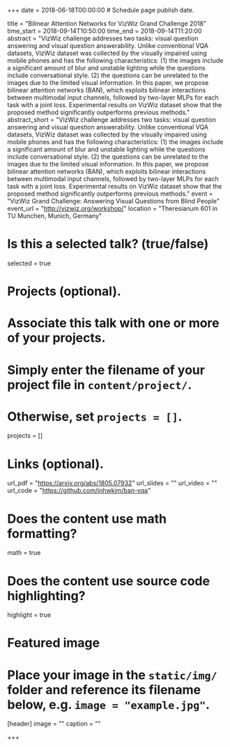 +++
date = 2018-06-18T00:00:00  # Schedule page publish date.

title = "Bilinear Attention Networks for VizWiz Grand Challenge 2018"
time_start = 2018-09-14T10:50:00
time_end = 2018-09-14T11:20:00
abstract = "VizWiz challenge addresses two tasks: visual question answering and visual question answerability. Unlike conventional VQA datasets, VizWiz dataset was collected by the visually impaired using mobile phones and has the following characteristics: (1) the images include a significant amount of blur and unstable lighting while the questions include conversational style. (2) the questions can be unrelated to the images due to the limited visual information. In this paper, we propose bilinear attention networks (BAN), which exploits bilinear interactions between multimodal input channels, followed by two-layer MLPs for each task with a joint loss. Experimental results on VizWiz dataset show that the proposed method significantly outperforms previous methods."
abstract_short = "VizWiz challenge addresses two tasks: visual question answering and visual question answerability. Unlike conventional VQA datasets, VizWiz dataset was collected by the visually impaired using mobile phones and has the following characteristics: (1) the images include a significant amount of blur and unstable lighting while the questions include conversational style. (2) the questions can be unrelated to the images due to the limited visual information. In this paper, we propose bilinear attention networks (BAN), which exploits bilinear interactions between multimodal input channels, followed by two-layer MLPs for each task with a joint loss. Experimental results on VizWiz dataset show that the proposed method significantly outperforms previous methods."
event = "VizWiz Grand Challenge: Answering Visual Questions from Blind People"
event_url = "http://vizwiz.org/workshop/"
location = "Theresianum 601 in TU Munchen, Munich, Germany"

# Is this a selected talk? (true/false)
selected = true

# Projects (optional).
#   Associate this talk with one or more of your projects.
#   Simply enter the filename of your project file in `content/project/`.
#   Otherwise, set `projects = []`.
projects = []

# Links (optional).
url_pdf = "https://arxiv.org/abs/1805.07932"
url_slides = ""
url_video = ""
url_code = "https://github.com/jnhwkim/ban-vqa"

# Does the content use math formatting?
math = true

# Does the content use source code highlighting?
highlight = true

# Featured image
# Place your image in the `static/img/` folder and reference its filename below, e.g. `image = "example.jpg"`.
[header]
image = ""
caption = ""

+++
